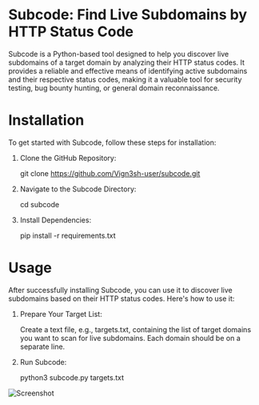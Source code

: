 # Subcode: Find Live Subdomains by HTTP Status Code
Subcode is a Python-based tool designed to help you discover live subdomains of a target domain by analyzing their HTTP status codes. It provides a reliable and effective means of identifying active subdomains and their respective status codes, making it a valuable tool for security testing, bug bounty hunting, or general domain reconnaissance.

# Installation

To get started with Subcode, follow these steps for installation:

1. Clone the GitHub Repository:

    git clone https://github.com/Vign3sh-user/subcode.git

2. Navigate to the Subcode Directory:

    cd subcode

3. Install Dependencies:

    pip install -r requirements.txt


# Usage

After successfully installing Subcode, you can use it to discover live subdomains based on their HTTP status codes. Here's how to use it:

1. Prepare Your Target List:

    Create a text file, e.g., targets.txt, containing the list of target domains you want to scan for live subdomains. Each domain should be on a separate line.

2. Run Subcode:

   python3 subcode.py targets.txt


![Screenshot](https://github.com/user-attachments/assets/ca9d0748-909c-417d-9ec8-606818ec4b65)

